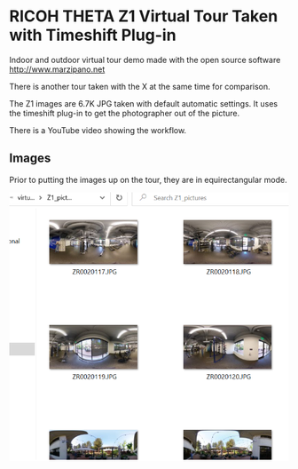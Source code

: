# RICOH THETA Z1 Virtual Tour Taken with Timeshift Plug-in

Indoor and outdoor virtual tour demo made with the open source software 
http://www.marzipano.net

There is another tour taken with the X at the same time for comparison.

The Z1 images are 6.7K JPG taken with default automatic settings.  It uses the timeshift plug-in to get the photographer out of the picture.

There is a YouTube video showing the workflow.

## Images

Prior to putting the images up on the tour, they are in equirectangular mode.

![Z1 images](readme/z1_pictures.png)
